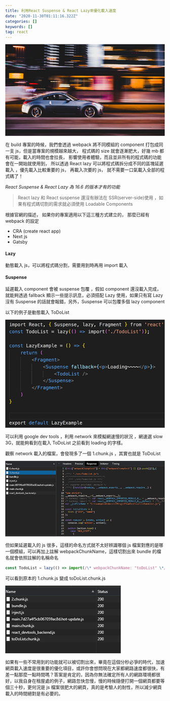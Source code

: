 ```yaml
---
title: 利用React Suspense & React Lazy來優化載入速度
date: "2020-11-30T01:11:16.322Z"
categories: []
keywords: []
tag: react
---
```


![](/img/1__T1PGjFWTpsullBw1Y8lInw.jpeg)

在 build 專案的時候，我們會透過 webpack 將不同模組的 component 打包成同一支 js，但是當專案的規模越來越大， 程式碼的 size 就會逐漸肥大，好幾 mb 都有可能，載入的時間也會拉長， 影響使用者體驗，而且並非所有的程式碼的功能會在一開始就使用到， 所以透過 React lazy 可以將程式碼拆分成不同的區塊延遲載入 ，優先載入比較重要的 js， 再載入次要的 js， 就不需要一口氣載入全部的程式碼了！

_React Suspense & React Lazy 為 16.6 的版本才有的功能_

> React lazy 和 React suspense 還沒有辦法在 SSR(server-side)使用 ，如果有程式碼切割的需求就必須使用 Loadable Components

根據官網的描述， 如果你的專案適用以下這三種方式建立的， 那麼已經有 webpack 的設定

- CRA (create react app)
- Next js
- Gatsby

#### Lazy

動態載入 js，可以將程式碼分割，需要用到時再用 import 載入

#### Suspense

延遲載入 component 會被 suspense 包覆 ，假如 component 還沒載入完成， 就能夠透過 fallback 顯示一些提示訊息，必須搭配 Lazy 使用，如果只有寫 Lazy 沒有 Suspense 的話就會報錯，另外，Suspense 可以包覆多個 lazy component

以下的例子是動態載入 ToDoList

![](/img/1__7bNg4hhN45bKivbaIG3Zug.png)

可以利用 google dev tools ，利用 network 來模擬網速慢的狀況 ，網速選 slow 3G，就能夠看到在載入 ToDoList 之前看到 loading 的字樣。

觀察 network 載入的檔案，會發現多了一個 1.chunk.js ，其實也就是 ToDoList

![](/img/1______yF7vM__A2XpAgwg1NHVfQ.png)

但如果延遲載入的 js 很多，這樣的命名方式就不太好辨識哪個 js 檔案對應的是哪一個模組，可以再加上註解 webpackChunkName，這樣切割出來 bundle 的檔名就會依照註解的名稱命名

```javascript
const TodoList = lazy(() => import(/\* webpackChunkName: "toDoList" \*/'./TodoList'));
```

可以看到原本的 1.chunk.js 變成 toDoList.chunk.js

![](/img/1__Lmf3Xfs__J8EO9FqtEbAK8Q.png)

如果有一些不常用到的功能就可以被切割出來，畢竟在這個分秒必爭的時代，加速網頁載入速度是很重要的優化項目，或許你會想問現在大家都網路速度都很快，有差一點那麼一點時間嗎？答案是肯定的，因為你無法確定所有人的網路環境都很好，以我自身在租屋處的例子，網路忽快忽慢，慢的時候隨便打開一個網頁都要等個三十秒，更何況是 js 檔案很肥大的網頁，真的是考驗人的耐性，所以減少網頁載入的時間絕對是有必要的。
